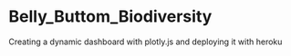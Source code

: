 # Belly_Buttom_Biodiversity
Creating a dynamic dashboard with plotly.js and deploying it with heroku 
